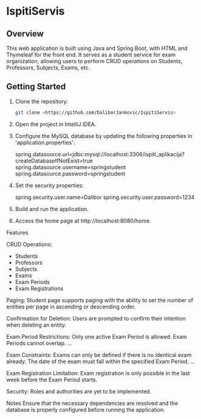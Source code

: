# IspitiServis

## Overview
This web application is built using Java and Spring Boot, with HTML and Thymeleaf for the front end. It serves as a student service for exam organization, allowing users to perform CRUD operations on Students, Professors, Subjects, Exams, etc.

## Getting Started
1. 	Clone the repository:
	```bash
	git clone <https://github.com/DaliborJankovic/IspitiServis>
2.	Open the project in IntelliJ IDEA.
3.	Configure the MySQL database by updating the following properties in 
	'application.properties':
	
	spring.datasource.url=jdbc:mysql://localhost:3306/ispiti_aplikacija?createDatabaseIfNotExist=true
	spring.datasource.username=springstudent
	spring.datasource.password=springstudent
	
4.	Set the security properties:

	spring.security.user.name=Dalibor
	spring.security.user.password=1234
	
5.	Build and run the application.

6.	Access the home page at http://localhost:8080/home.

Features

CRUD Operations:
- Students
- Professors
- Subjects
- Exams
- Exam Periods
- Exam Registrations

Paging:
Student page supports paging with the ability to set the number of entities per page in ascending or descending order.

Confirmation for Deletion:
Users are prompted to confirm their intention when deleting an entity.

Exam Period Restrictions:
Only one active Exam Period is allowed.
Exam Periods cannot overlap.
...

Exam Constraints:
Exams can only be defined if there is no identical exam already.
The date of the exam must fall within the specified Exam Period.
...

Exam Registration Limitation:
Exam registration is only possible in the last week before the Exam Period starts.

Security:
Roles and authorities are yet to be implemented.

Notes
Ensure that the necessary dependencies are resolved and the database is properly configured before running the application.